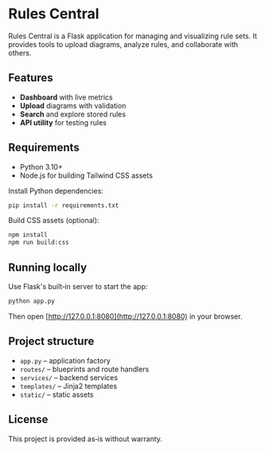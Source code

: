 # Rules Central

Rules Central is a Flask application for managing and visualizing rule sets.
It provides tools to upload diagrams, analyze rules, and collaborate with others.

## Features
- **Dashboard** with live metrics
- **Upload** diagrams with validation
- **Search** and explore stored rules
- **API utility** for testing rules

## Requirements
- Python 3.10+
- Node.js for building Tailwind CSS assets

Install Python dependencies:
```bash
pip install -r requirements.txt
```

Build CSS assets (optional):
```bash
npm install
npm run build:css
```

## Running locally
Use Flask's built‑in server to start the app:
```bash
python app.py
```
Then open [http://127.0.0.1:8080](http://127.0.0.1:8080) in your browser.

## Project structure
- `app.py` – application factory
- `routes/` – blueprints and route handlers
- `services/` – backend services
- `templates/` – Jinja2 templates
- `static/` – static assets

## License
This project is provided as‑is without warranty.
